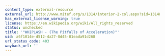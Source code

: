 ```yaml
---
content_type: external-resource
external_url: http://www.mitef.org/s/1314/interior-2-col.aspx?sid=1314&gid=5&pgid=5802
has_external_license_warning: true
license: https://en.wikipedia.org/wiki/All_rights_reserved
status: unchecked
title: '"WHIPLASH - (The Pitfalls of Acceleration)"'
uid: a6f1014e-d512-4a27-8d45-01eada91d268
url_status_code: 403
wayback_url: ''
---
```

